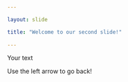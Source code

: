```yaml
---	

layout: slide

title: "Welcome to our second slide!"
	
---
```

	
Your text
	
Use the left arrow to go back!
